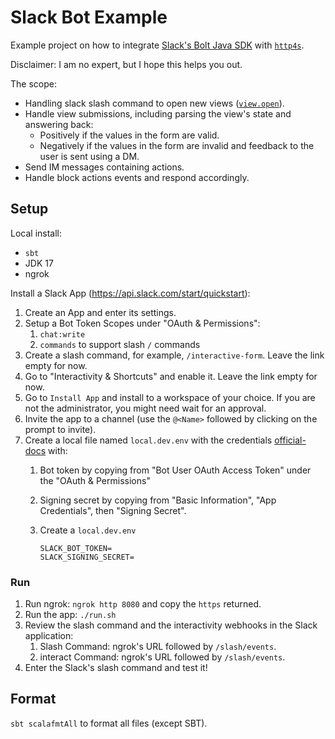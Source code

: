 # Slack Bot Example

Example project on how to integrate [Slack's Bolt Java SDK](https://github.com/slackapi/java-slack-sdk) with [`http4s`](https://http4s.org/).

Disclaimer: I am no expert, but I hope this helps you out.

The scope:
- Handling slack slash command to open new views ([`view.open`](https://api.slack.com/methods/views.open)).
- Handle view submissions, including parsing the view's state and answering back:
  - Positively if the values in the form are valid.
  - Negatively if the values in the form are invalid and feedback to the user is sent using a DM.
- Send IM messages containing actions.
- Handle block actions events and respond accordingly.

## Setup

Local install:
- `sbt`
- JDK 17
- ngrok

Install a Slack App (https://api.slack.com/start/quickstart):
1. Create an App and enter its settings.
2. Setup a Bot Token Scopes under "OAuth & Permissions": 
   1. `chat:write`
   2. `commands` to support slash `/` commands
3. Create a slash command, for example, `/interactive-form`. Leave the link empty for now.
4. Go to "Interactivity & Shortcuts" and enable it. Leave the link empty for now.
5. Go to `Install App` and install to a workspace of your choice. If you are not the administrator, you might need wait for an approval.
6. Invite the app to a channel (use the `@<Name>` followed by clicking on the prompt to invite).
7. Create a local file named `local.dev.env` with the credentials [official-docs](https://api.slack.com/start/building/bolt-java#credentials) with:
   1. Bot token by copying from "Bot User OAuth Access Token" under the "OAuth & Permissions"
   2. Signing secret by copying from "Basic Information", "App Credentials", then "Signing Secret".
   3. Create a `local.dev.env`

      ```shell
      SLACK_BOT_TOKEN=
      SLACK_SIGNING_SECRET=
      ```

### Run

1. Run ngrok: `ngrok http 8080` and copy the `https` returned.
2. Run the app: `./run.sh`
3. Review the slash command and the interactivity webhooks in the Slack application:
   1. Slash Command: ngrok's URL followed by `/slash/events`.
   2. interact Command: ngrok's URL followed by `/slash/events`.
4. Enter the Slack's slash command and test it!

## Format

`sbt scalafmtAll` to format all files (except SBT).
